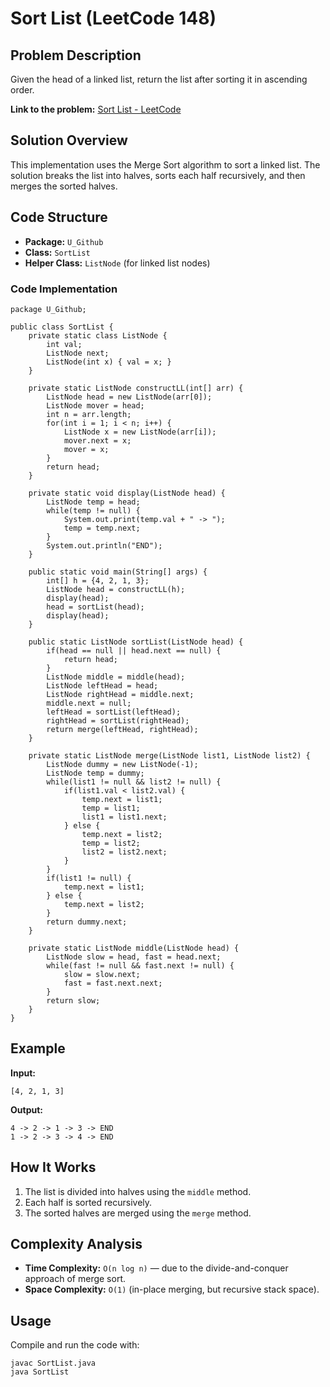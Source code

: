 # Sort List (LeetCode 148)

## Problem Description
Given the head of a linked list, return the list after sorting it in ascending order.

**Link to the problem:** [Sort List - LeetCode](https://leetcode.com/problems/sort-list/description/)

## Solution Overview
This implementation uses the Merge Sort algorithm to sort a linked list. The solution breaks the list into halves, sorts each half recursively, and then merges the sorted halves.

## Code Structure

- **Package:** `U_Github`
- **Class:** `SortList`
- **Helper Class:** `ListNode` (for linked list nodes)

### Code Implementation

```java[]
package U_Github;

public class SortList {
    private static class ListNode {
        int val;
        ListNode next;
        ListNode(int x) { val = x; }
    }

    private static ListNode constructLL(int[] arr) {
        ListNode head = new ListNode(arr[0]);
        ListNode mover = head;
        int n = arr.length;
        for(int i = 1; i < n; i++) {
            ListNode x = new ListNode(arr[i]);
            mover.next = x;
            mover = x;
        }
        return head;
    }

    private static void display(ListNode head) {
        ListNode temp = head;
        while(temp != null) {
            System.out.print(temp.val + " -> ");
            temp = temp.next;
        }
        System.out.println("END");
    }

    public static void main(String[] args) {
        int[] h = {4, 2, 1, 3};
        ListNode head = constructLL(h);
        display(head);
        head = sortList(head);
        display(head);
    }

    public static ListNode sortList(ListNode head) {
        if(head == null || head.next == null) {
            return head;
        }
        ListNode middle = middle(head);
        ListNode leftHead = head;
        ListNode rightHead = middle.next;
        middle.next = null;
        leftHead = sortList(leftHead);
        rightHead = sortList(rightHead);
        return merge(leftHead, rightHead);
    }

    private static ListNode merge(ListNode list1, ListNode list2) {
        ListNode dummy = new ListNode(-1);
        ListNode temp = dummy;
        while(list1 != null && list2 != null) {
            if(list1.val < list2.val) {
                temp.next = list1;
                temp = list1;
                list1 = list1.next;
            } else {
                temp.next = list2;
                temp = list2;
                list2 = list2.next;
            }
        }
        if(list1 != null) {
            temp.next = list1;
        } else {
            temp.next = list2;
        }
        return dummy.next;
    }

    private static ListNode middle(ListNode head) {
        ListNode slow = head, fast = head.next;
        while(fast != null && fast.next != null) {
            slow = slow.next;
            fast = fast.next.next;
        }
        return slow;
    }
}
```

## Example

**Input:**
```[]
[4, 2, 1, 3]
```

**Output:**
```[]
4 -> 2 -> 1 -> 3 -> END
1 -> 2 -> 3 -> 4 -> END
```

## How It Works
1. The list is divided into halves using the `middle` method.
2. Each half is sorted recursively.
3. The sorted halves are merged using the `merge` method.

## Complexity Analysis
- **Time Complexity:** `O(n log n)` — due to the divide-and-conquer approach of merge sort.
- **Space Complexity:** `O(1)` (in-place merging, but recursive stack space).

## Usage
Compile and run the code with:

```bash[]
javac SortList.java
java SortList
```


